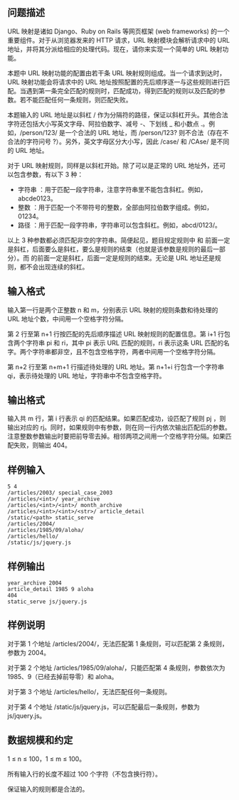 

## 问题描述





URL 映射是诸如 Django、Ruby on Rails 等网页框架 (web frameworks) 的一个重要组件。对于从浏览器发来的 HTTP 请求，URL 映射模块会解析请求中的 URL 地址，并将其分派给相应的处理代码。现在，请你来实现一个简单的 URL 映射功能。



本题中 URL 映射功能的配置由若干条 URL 映射规则组成。当一个请求到达时，URL 映射功能会将请求中的 URL 地址按照配置的先后顺序逐一与这些规则进行匹配。当遇到第一条完全匹配的规则时，匹配成功，得到匹配的规则以及匹配的参数。若不能匹配任何一条规则，则匹配失败。



本题输入的 URL 地址是以斜杠 / 作为分隔符的路径，保证以斜杠开头。其他合法字符还包括大小写英文字母、阿拉伯数字、减号 -、下划线 _ 和小数点 .。例如，/person/123/ 是一个合法的 URL 地址，而 /person/123? 则不合法（存在不合法的字符问号 ?）。另外，英文字母区分大小写，因此 /case/ 和 /CAse/ 是不同的 URL 地址。



对于 URL 映射规则，同样是以斜杠开始。除了可以是正常的 URL 地址外，还可以包含参数，有以下 3 种：

* 字符串 ：用于匹配一段字符串，注意字符串里不能包含斜杠。例如，abcde0123。
* 整数 ：用于匹配一个不带符号的整数，全部由阿拉伯数字组成。例如，01234。
* 路径 ：用于匹配一段字符串，字符串可以包含斜杠。例如，abcd/0123/。



以上 3 种参数都必须匹配非空的字符串。简便起见，题目规定规则中  和  前面一定是斜杠，后面要么是斜杠，要么是规则的结束（也就是该参数是规则的最后一部分）。而  的前面一定是斜杠，后面一定是规则的结束。无论是 URL 地址还是规则，都不会出现连续的斜杠。





## 输入格式





输入第一行是两个正整数 n 和 m，分别表示 URL 映射的规则条数和待处理的 URL 地址个数，中间用一个空格字符分隔。



第 2 行至第 n+1 行按匹配的先后顺序描述 URL 映射规则的配置信息。第 i+1 行包含两个字符串 pi 和 ri，其中 pi 表示 URL 匹配的规则，ri 表示这条 URL 匹配的名字。两个字符串都非空，且不包含空格字符，两者中间用一个空格字符分隔。



第 n+2 行至第 n+m+1 行描述待处理的 URL 地址。第 n+1+i 行包含一个字符串 qi，表示待处理的 URL 地址，字符串中不包含空格字符。





## 输出格式





输入共 m 行，第 i 行表示 qi 的匹配结果。如果匹配成功，设匹配了规则 pj ，则输出对应的 rj。同时，如果规则中有参数，则在同一行内依次输出匹配后的参数。注意整数参数输出时要把前导零去掉。相邻两项之间用一个空格字符分隔。如果匹配失败，则输出 404。





## 样例输入
```
5 4
/articles/2003/ special_case_2003
/articles/<int>/ year_archive
/articles/<int>/<int>/ month_archive
/articles/<int>/<int>/<str>/ article_detail
/static/<path> static_serve
/articles/2004/
/articles/1985/09/aloha/
/articles/hello/
/static/js/jquery.js
```

## 样例输出
```
year_archive 2004
article_detail 1985 9 aloha
404
static_serve js/jquery.js
```

## 样例说明

对于第 1 个地址 /articles/2004/，无法匹配第 1 条规则，可以匹配第 2 条规则，参数为 2004。

对于第 2 个地址 /articles/1985/09/aloha/，只能匹配第 4 条规则，参数依次为 1985、9（已经去掉前导零）和 aloha。

对于第 3 个地址 /articles/hello/，无法匹配任何一条规则。

对于第 4 个地址 /static/js/jquery.js，可以匹配最后一条规则，参数为 js/jquery.js。


## 数据规模和约定


1 ≤ n ≤ 100，1 ≤ m ≤ 100。

所有输入行的长度不超过 100 个字符（不包含换行符）。

保证输入的规则都是合法的。